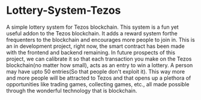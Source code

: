 # Lottery-System-Tezos
A simple lottery system for Tezos blockchain.
This system is a fun yet useful addon to the Tezos blockchain. It adds a reward system forthe frequenters to the blockchain and encourages more people to join in. 
This is an in development project, right now, the smart contract has been made with the frontend and backend remaining.
In future prospects of this project, we can calibrate it so that each transaction you make on the Tezos blockchain(no matter how small), acts as an entry to win a lottery. A person may have upto 50 entries(So that people don't exploit it).
This way more and more people will be attracted to Tezos and that opens up a plethora of opportunities like trading games, collecting games, etc., all made possible through the wonderful technology that is blockchain.
